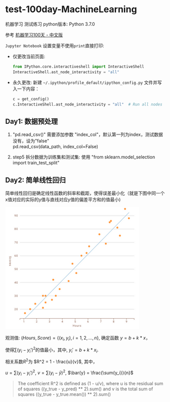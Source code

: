 # test-100day-MachineLearning

机器学习 测试练习 
python版本: Python 3.7.0

参考 [机器学习100天 - 中文版](https://github.com/MLEveryday/100-Days-Of-ML-Code)

`Jupyter Notebook` 设置变量不使用`print`直接打印:

 - 仅更改当前页面: 

   ```python
   from IPython.core.interactiveshell import InteractiveShell
   InteractiveShell.ast_node_interactivity = "all"
   ```

 - 永久更改: 
    新建 `~/.ipython/profile_default/ipython_config.py` 文件并写入一下内容：
    
    ```python
    c = get_config()
    c.InteractiveShell.ast_node_interactivity = "all"  # Run all nodes interactively
    ```

Day1: 数据预处理
---------------------
1) "pd.read_csv()"  需要添加参数 "index_col"，默认第一列为index，测试数据没有，设为"false" \
   pd.read_csv(data_path, index_col=False)

2) step5 拆分数据为训练集和测试集: 使用 "from sklearn.model_selection import train_test_split" 



## Day2: 简单线性回归

简单线性回归是确定线性函数的斜率和截距，使得误差最小化（就是下图中同一个x值对应的实际的y值与直线对应y值的偏差平方和的值最小)

![02_LinearRegression](https://github.com/wei-linlin/test-100day-MachineLearning/blob/master/picture/02_LinearRegression.png)

观测值: $(Hours,Score) = \{(x_i, y_i), i=1,2,...,n\}$, 确定函数 $y=b + k * x$， 

使得$\sum{(y_i-y_i')^2}$的值最小，其中, $y_i'=b + k * x_i$.

相关系数$R^2$为 $R^2 = 1 - \frac{u}{v}$, 其中，

$u = \sum(y_i - y_i')^2$, $v = \sum(y_i - \bar{y})^2$, $\bar{y} = \frac{\sum{y_i}}{n}$

> The coefficient R^2 is defined as (1 - u/v), where u is the residual sum of squares ((y_true - y_pred) ** 2).sum() 
> and v is the total sum of squares ((y_true - y_true.mean()) ** 2).sum()

